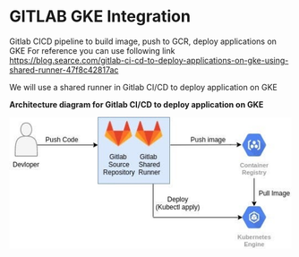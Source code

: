 # GITLAB GKE Integration
Gitlab CICD pipeline to build image, push to GCR, deploy applications on GKE
For reference you can use following link
https://blog.searce.com/gitlab-ci-cd-to-deploy-applications-on-gke-using-shared-runner-47f8c42817ac

We will use a shared runner in Gitlab CI/CD to deploy application on GKE

<b>Architecture diagram for Gitlab CI/CD to deploy application on GKE</b>

![img.png](img.png)

